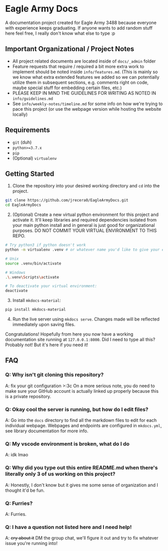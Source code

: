 # Eagle Army Docs
A documentation project created for Eagle Army 3488 because everyone with experience keeps graduating. If anyone wants to add random stuff here feel free, I really don't know what else to type :p

## Important Organizational / Project Notes
- All project related documents are located inside of `docs/_admin` folder
- Feature requests that require / required a bit more extra work to implement should be noted inside `info/features.md`. (This is mainly so we know what extra extended features we added so we can potentially utilize them in subsequent sections, e.g. comments right on code, maybe special stuff for embedding certain files, etc.)
- PLEASE KEEP IN MIND THE GUIDELINES FOR WRITING AS NOTED IN `info/guidelines.md`
- See `info/weekly-notes/timeline.md` for some info on how we're trying to pace this project (or use the webpage version while hosting the website locally)

## Requirements
- `git` (duh)
- `python>=3.7.x`
- `pip`
- (Optional) `virtualenv`

## Getting Started
1. Clone the repository into your desired working directory and `cd` into the project.

```bash
git clone https://github.com/jrecera0/EagleArmyDocs.git
cd EagleArmyDocs
```

2. (Optional) Create a new virtual python environment for this project and activate it. It'll keep libraries and required dependencies isolated from your main python install and in general is just good for organizational purposes. DO NOT COMMIT YOUR VIRTUAL ENVIRONMENT TO THIS REPO.

```bash
# Try python3 if python doesn't work
python -m virtualenv .venv # or whatever name you'd like to give your environment

# Unix
source .venv/bin/activate

# Windows
.\.venv\Scripts\activate

# To deactivate your virtual environment:
deactivate
```
3. Install `mkdocs-material`:

```bash
pip install mkdocs-material
```

4. Run the live server using `mkdocs serve`. Changes made will be reflected immediately upon saving files.

Congratulations! Hopefully from here you now have a working documentation site running at `127.0.0.1:8000`. Did I need to type all this? Probably not! But it's here if you need it!

## FAQ
### Q: Why isn't git cloning this repository?
A: fix your git configuration >:3c On a more serious note, you do need to make sure your GitHub account is actually linked up properly because this is a private repository.

### Q: Okay cool the server is running, but how do I edit files?
A: Go into the `docs` directory to find all the markdown files to edit for each individual webpage. Webpages and endpoints are configured in `mkdocs.yml`, see library documentation for more info.

### Q: My vscode environment is broken, what do I do
A: idk lmao

### Q: Why did you type out this entire README.md when there's literally only 3 of us working on this project?
A: Honestly, I don't know but it gives me some sense of organization and I thought it'd be fun.

### Q: Furries?
A: Furries.

### Q: I have a question not listed here and I need help!
A: ~~cry about it~~ DM the group chat, we'll figure it out and try to fix whatever issue you're running into!
